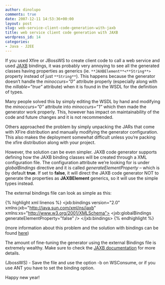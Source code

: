 ```yaml
---
author: dinolupo
comments: true
date: 2007-12-11 14:53:36+00:00
layout: post
slug: web-service-client-code-generation-with-jaxb
title: web service client code generation with JAXB
wordpress_id: 14
categories:
- Java - J2EE
---
```


If you used Xfire or JBossWS to create client code to call a web service and used [JAXB](https://jaxb.dev.java.net/) bindings, it was probably very annoying to see all the generated classes having properties as generics (ie. `**JAXBElement**<**String**>` property instead of just `**String**`). This happens because the generator doesn’t handle the _minoccurs=”0”_ attribute properly (especially along with the _nillable=”true”_ attribute) when it is found in the WSDL for the definition of types.
<!--more-->

	

Many people solved this by simply editing the WSDL by hand and modifying the _minoccurs=”0”_ attribute into _minoccurs=”1”_
which then made the generator work properly. This, however has impact
on maintainability of the code and future changes and it is not
recommended.


	

Others approached the problem by simply
unpacking the JARs that come with XFire distribution and manually
modifying the generator configuration. This also makes the deployment
somewhat difficult unless you’re packing the xfire distribution along
with your project.


	

However, the solution can be even simpler. JAXB code generator supports defining how the JAXB binding classes will be created through a XML configuration file. The configuration attribute we’re looking for is under _globalBindings_ directive and it is called _generateElementProperty_ – which is by default **true**. If set to **false**, it will direct the JAXB code generator NOT to generate the properties as **JAXBElement** generics, so it will use the simple types instead.


The external bindings file can look as simple as this:

    
{% highlight xml linenos %}
<jxb:bindings version="2.0" 
              xmlns:jxb="http://java.sun.com/xml/ns/jaxb" 
              xmlns:xs="http://www.w3.org/2001/XMLSchema">
        <jxb:globalBindings generateElementProperty="false" />
</jxb:bindings>
{% endhighlight %}

(more information about this problem and the solution with bindings can be found [here](https://wsit-docs.dev.java.net/releases/m5/DataBinding5.html))

The amount of fine-tuning the generator using the external Bindings file is extremely wealthy. Make sure to check the [JAXB documentation](https://jaxb.dev.java.net/nonav/2.0/binding-customization/) for more details.

(JbossWS) - Save the file and use the option -b on WSConsume, or if you use ANT you have to set the binding option.  
  
Happy new year!  


  


  
  

